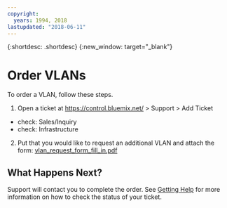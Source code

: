 ```yaml
---
copyright:
  years: 1994, 2018
lastupdated: "2018-06-11"
---
```


{:shortdesc: .shortdesc}
{:new_window: target="_blank"}

# Order VLANs

To order a VLAN, follow these steps.

1. Open a ticket at https://control.bluemix.net/ > Support > Add Ticket
  - check: Sales/Inquiry
  - check: Infrastructure
2. Put that you would like to request an additional VLAN and attach the form: 
[vlan_request_form_fill_in.pdf](https://public.dhe.ibm.com/cloud/bluemix/network/vlans/vlan_request_form_fill_in.pdf)

## What Happens Next?
Support will contact you to complete the order. See [Getting Help](getting-help.html) for more information on how to check the status of your ticket.
